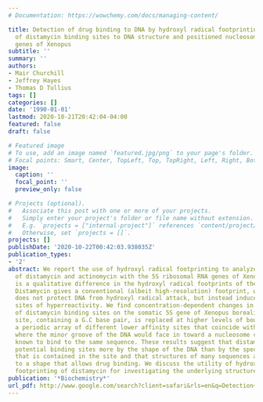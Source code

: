 ```yaml
---
# Documentation: https://wowchemy.com/docs/managing-content/

title: Detection of drug binding to DNA by hydroxyl radical footprinting. Relationship
  of distamycin binding sites to DNA structure and positioned nucleosomes on 5S RNA
  genes of Xenopus
subtitle: ''
summary: ''
authors:
- Mair Churchill
- Jeffrey Hayes
- Thomas D Tullius
tags: []
categories: []
date: '1990-01-01'
lastmod: 2020-10-21T20:42:04-04:00
featured: false
draft: false

# Featured image
# To use, add an image named `featured.jpg/png` to your page's folder.
# Focal points: Smart, Center, TopLeft, Top, TopRight, Left, Right, BottomLeft, Bottom, BottomRight.
image:
  caption: ''
  focal_point: ''
  preview_only: false

# Projects (optional).
#   Associate this post with one or more of your projects.
#   Simply enter your project's folder or file name without extension.
#   E.g. `projects = ["internal-project"]` references `content/project/deep-learning/index.md`.
#   Otherwise, set `projects = []`.
projects: []
publishDate: '2020-10-22T00:42:03.938035Z'
publication_types:
- '2'
abstract: We report the use of hydroxyl radical footprinting to analyze the interaction
  of distamycin and actinomycin with the 5S ribosomal RNA genes of Xenopus. There
  is a qualitative difference in the hydroxyl radical footprints of the two drugs.
  Distamycin gives a conventional (albeit high-resolution) footprint, while actinomycin
  does not protect DNA from hydroxyl radical attack, but instead induces discrete
  sites of hyperreactivity. We find concentration-dependent changes in the locations
  of distamycin binding sites on the somatic 5S gene of Xenopus borealis. A high-affinity
  site, containing a G.C base pair, is replaced at higher levels of bound drug by
  a periodic array of different lower affinity sites that coincide with the places
  where the minor groove of the DNA would face in toward a nucleosome core that is
  known to bind to the same sequence. These results suggest that distamycin recognizes
  potential binding sites more by the shape of the DNA than by the specific sequence
  that is contained in the site and that structures of many sequences are deformable
  to a shape that allows drug binding. We discuss the utility of hydroxyl radical
  footprinting of distamycin for investigating the underlying structure of DNA.
publication: '*Biochemistry*'
url_pdf: http://www.google.com/search?client=safari&rls=en&q=Detection+of+drug+binding+to+DNA+by+hydroxyl+radical+footprinting.+Relationship+of+distamycin+binding+sites+to+DNA+structure+and+positioned+nucleosomes+on+5S+RNA+genes+of+Xenopus&ie=UTF-8&oe=UTF-8
---
```

